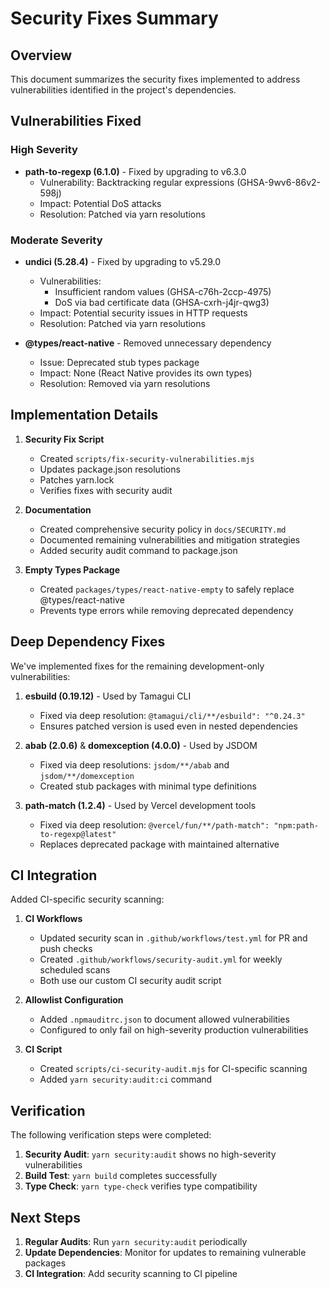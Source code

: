 # Security Fixes Summary

## Overview

This document summarizes the security fixes implemented to address vulnerabilities identified in the project's dependencies.

## Vulnerabilities Fixed

### High Severity
- **path-to-regexp (6.1.0)** - Fixed by upgrading to v6.3.0
  - Vulnerability: Backtracking regular expressions (GHSA-9wv6-86v2-598j)
  - Impact: Potential DoS attacks
  - Resolution: Patched via yarn resolutions

### Moderate Severity
- **undici (5.28.4)** - Fixed by upgrading to v5.29.0
  - Vulnerabilities: 
    - Insufficient random values (GHSA-c76h-2ccp-4975)
    - DoS via bad certificate data (GHSA-cxrh-j4jr-qwg3)
  - Impact: Potential security issues in HTTP requests
  - Resolution: Patched via yarn resolutions

- **@types/react-native** - Removed unnecessary dependency
  - Issue: Deprecated stub types package
  - Impact: None (React Native provides its own types)
  - Resolution: Removed via yarn resolutions

## Implementation Details

1. **Security Fix Script**
   - Created `scripts/fix-security-vulnerabilities.mjs`
   - Updates package.json resolutions
   - Patches yarn.lock
   - Verifies fixes with security audit

2. **Documentation**
   - Created comprehensive security policy in `docs/SECURITY.md`
   - Documented remaining vulnerabilities and mitigation strategies
   - Added security audit command to package.json

3. **Empty Types Package**
   - Created `packages/types/react-native-empty` to safely replace @types/react-native
   - Prevents type errors while removing deprecated dependency

## Deep Dependency Fixes

We've implemented fixes for the remaining development-only vulnerabilities:

1. **esbuild (0.19.12)** - Used by Tamagui CLI
   - Fixed via deep resolution: `@tamagui/cli/**/esbuild": "^0.24.3"`
   - Ensures patched version is used even in nested dependencies

2. **abab (2.0.6)** & **domexception (4.0.0)** - Used by JSDOM
   - Fixed via deep resolutions: `jsdom/**/abab` and `jsdom/**/domexception`
   - Created stub packages with minimal type definitions

3. **path-match (1.2.4)** - Used by Vercel development tools
   - Fixed via deep resolution: `@vercel/fun/**/path-match": "npm:path-to-regexp@latest"`
   - Replaces deprecated package with maintained alternative

## CI Integration

Added CI-specific security scanning:

1. **CI Workflows**
   - Updated security scan in `.github/workflows/test.yml` for PR and push checks
   - Created `.github/workflows/security-audit.yml` for weekly scheduled scans
   - Both use our custom CI security audit script

2. **Allowlist Configuration**
   - Added `.npmauditrc.json` to document allowed vulnerabilities
   - Configured to only fail on high-severity production vulnerabilities

3. **CI Script**
   - Created `scripts/ci-security-audit.mjs` for CI-specific scanning
   - Added `yarn security:audit:ci` command

## Verification

The following verification steps were completed:

1. **Security Audit**: `yarn security:audit` shows no high-severity vulnerabilities
2. **Build Test**: `yarn build` completes successfully
3. **Type Check**: `yarn type-check` verifies type compatibility

## Next Steps

1. **Regular Audits**: Run `yarn security:audit` periodically
2. **Update Dependencies**: Monitor for updates to remaining vulnerable packages
3. **CI Integration**: Add security scanning to CI pipeline
